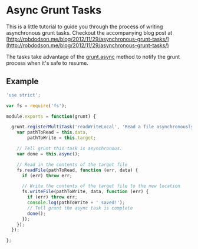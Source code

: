 # Async Grunt Tasks

This is a little tutorial to guide you through the process of writing asynchronous grunt tasks. Checkout the accompanying blog post at [http://robdodson.me/blog/2012/11/29/asynchronous-grunt-tasks/](http://robdodson.me/blog/2012/11/29/asynchronous-grunt-tasks/)

The tasks take advantage of the [grunt.async](https://github.com/gruntjs/grunt/blob/master/docs/api_task.md#thisasync--grunttaskcurrentasync) method to notify the grunt process when it's safe to resume.

## Example

``` js
'use strict';

var fs = require('fs');

module.exports = function(grunt) {

  grunt.registerMultiTask('readWriteLocal', 'Read a file asynchronously and write its contents out', function() {
    var pathToRead = this.data,
        pathToWrite = this.target;

    // Tell grunt this task is asynchronous.
    var done = this.async();

    // Read in the contents of the target file
    fs.readFile(pathToRead, function (err, data) {
      if (err) throw err;

      // Write the contents of the target file to the new location
      fs.writeFile(pathToWrite, data, function (err) {
        if (err) throw err;
        console.log(pathToWrite + ' saved!');
        // Tell grunt the async task is complete
        done();
      });
    });
  });

};
```